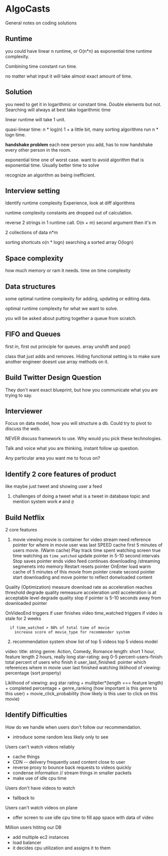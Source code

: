 # AlgoCasts

General notes on coding solutions

## Runtime
you could have linear n runtime, or O(n*n) as exponential time runtime complexity.

Combining time
constant run time.

no matter what input it will take almost exact amount of time.

## Solution
you need to get it in logarithmic or constant time.
Double elements but not.
Searching will always at best take logarithmic time

linear runtime will take 1 unit.

quasi-linear time:
n * log(n)
1 + a little bit, many sorting algorithms run n * logn time.

**handshake problem**
each new person you add, has to now handshake every other person in the room.

exponential time
one of worst case.
want to avoid algorithm that is exponential time.
Usually better time to solve

recognize an algorithm as being inefficient.

## Interview setting
Identify runtime complexity
Experience, look at diff algorithms

runtime complexity constants are dropped out of calculation.

reverse 2 strings in 1 runtime call.
O(n + m)
second argument then it's m

2 collections of data n*m

sorting shortcuts
o(n * logn)
searching a sorted array
O(logn)

## Space complexity
how much memory or ram it needs.
time on time complexity


## Data structures
some optimal runtime complexity for adding, updating or editing data.

optimal runtime complexity for what we want to solve.

you will be asked about putting together a queue from scratch.

## FIFO and Queues
first in, first out principle for queues. array unshift and pop()

class that just adds and removes. Hiding functional setting is to make sure another engineer doesnt use array methods on it.

## Build Twitter Design Question

They don't want exact blueprint, but how you communicate what you are trying to say.

## Interviewer
Focus on data model, how you will structure a db. Could try to pivot to discuss the web.

NEVER discuss framework to use. Why would you pick these technologies.

Talk and voice what you are thinking, instant follow up question.

Any particular area you want me to focus on?

## Identify 2 core features of product
like maybe just tweet
and showing user a feed

1. challenges of doing a tweet
what is a tweet in database
topic and mention system work
`#` and `@`

## Build Netflix
2 core features
1) movie viewing
  movie is container for video stream
  need reference pointer for where in movie user was last
  SPEED
    cache first 5 minutes of users movie. (Warm cache)
  Play
    track time spent watching screen
      true time watching as `time_watched`
    update pointer in 5-10 second intervals
  Stop
    saves pointer
    ends video feed
    continues downloading /streaming segmenets into memory
  Restart
    resets pointer
  OnEnter
    load warm cache of 5 minutes of this movie from pointer
    create second pointer
      start downloading and move pointer to reflect donwloaded content
  
  Quality (Optimization)
    measure download rate
    as acceleration reaches threshold
      degrade quality
    remeasure acceleration
      until acceleration is at acceptable level
      degrade quality
    stop if pointer is 5-10 seconds away from downloaded pointer
  
  OnVideoEnd
    triggers if user finishes video
      time_watched
    triggers if video is stale for 2 weeks

      if time_watched > 80% of total time of movie
        increase score of movie_type for recommender system

2) recommendation system
  show list of top 5 videos
  top 5 videos model

  video:
    title:
      string
    genre: 
      Action, Comedy, Romance
    length: 
      short 1 hour, feature length 2 hours, really long
    star-rating:
      avg 0-5
    percent-users-finish:
      total percent of users who finish it
    user_last_finished:
      pointer which references where in movie user last finished watching
    liklihood of viewing:
      percentage (sort property)

Liklihood of viewing:
  avg star rating + mulitplier*(length === feature length) + completed percentage + genre_ranking (how important is this genre to this user) + movie_click_probability (how likely is this user to click on this movie)

## Identify Difficulties
How do we handle when users don't follow our recommendation.
  - introduce some random less likely only to see

Users can't watch videos reliably
  - cache things
  - CDN -- delivery frequently used content close to user
  - reverse proxy to bounce back requests to videos quickly
  - condense information // stream things in smaller packets
  - make use of idle cpu time

Users don't have videos to watch
  - fallback to 

Users can't watch videos on plane
  - offer screen to use idle cpu time to fill app space with data of video

Million users hititng our DB
  - add multiple ec2 instances
  - load balancer
  - it decides cpu utilization and assigns it to them







